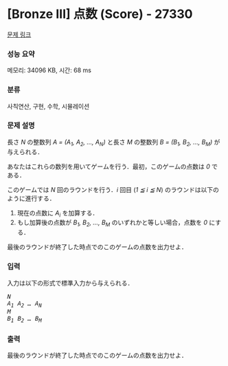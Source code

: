 # [Bronze III] 点数 (Score) - 27330 

[문제 링크](https://www.acmicpc.net/problem/27330) 

### 성능 요약

메모리: 34096 KB, 시간: 68 ms

### 분류

사칙연산, 구현, 수학, 시뮬레이션

### 문제 설명

<p>長さ <var>N</var> の整数列 <var>A = (A<sub>1</sub>, A<sub>2</sub>, …, A<sub>N</sub>)</var> と長さ <var>M</var> の整数列 <var>B = (B<sub>1</sub>, B<sub>2</sub>, …, B<sub>M</sub>)</var> が与えられる．</p>

<p>あなたはこれらの数列を用いてゲームを行う．最初，このゲームの点数は <var>0</var> である．</p>

<p>このゲームでは <var>N</var> 回のラウンドを行う．<var>i</var> 回目 (<var>1 ≦ i ≦ N</var>) のラウンドは以下のように進行する．</p>

<ol>
	<li>現在の点数に <var>A<sub>i</sub></var> を加算する．</li>
	<li>もし加算後の点数が <var>B<sub>1</sub>, B<sub>2</sub>, …, B<sub>M</sub></var> のいずれかと等しい場合，点数を <var>0</var> にする．</li>
</ol>

<p>最後のラウンドが終了した時点でのこのゲームの点数を出力せよ．</p>

### 입력 

 <p>入力は以下の形式で標準入力から与えられる．</p>

<pre><var>N</var>
<var>A<sub>1</sub></var> <var>A<sub>2</sub></var> <var>…</var> <var>A<sub>N</sub></var>
<var>M</var>
<var>B<sub>1</sub></var> <var>B<sub>2</sub></var> <var>…</var> <var>B<sub>M</sub></var></pre>

### 출력 

 <p>最後のラウンドが終了した時点でのこのゲームの点数を出力せよ．</p>

